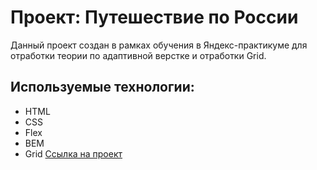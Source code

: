 # Проект: Путешествие по России
Данный проект создан в рамках обучения в Яндекс-практикуме для отработки теории по адаптивной верстке и отработки Grid.
## **Используемые технологии:**
* HTML
* CSS
* Flex
* BEM
* Grid
[Ссылка на проект](https://oksana-bykova.github.io/russian-travel/)

